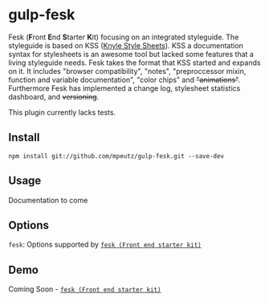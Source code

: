 # gulp-fesk

Fesk (**F**ront **E**nd **S**tarter **K**it) focusing on an integrated styleguide. The styleguide is based on KSS ([Knyle Style Sheets](http://warpspire.com/kss/)). KSS a documentation syntax for stylesheets is an awesome tool but lacked some features that a living styleguide needs. Fesk takes the format that KSS started and expands on it. It includes "browser compatibility", "notes", "preproccessor mixin, function and variable documentation", "color chips" and ~~"animations"~~. Furthermore Fesk has implemented a change log, stylesheet statistics dashboard, and ~~versioning~~.

This plugin currently lacks tests.

## Install

```
npm install git://github.com/mpeutz/gulp-fesk.git --save-dev
```

## Usage

Documentation to come

## Options

`fesk`: Options supported by [`fesk (Front end starter kit)`](https://github.com/mpeutz/fesk)

## Demo

 Coming Soon - [`fesk (Front end starter kit)`](https://github.com/mpeutz/fesk)
